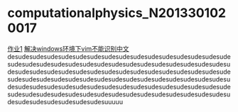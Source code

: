 # computationalphysics_N2013301020017
[作业1](https://stackedit.io/editor#)
[解决windows环境下vim不能识别中文](http://www.360doc.com/content/11/1112/00/68824_163694203.shtml)
desudesudesudesudesudesudesudesudesudesudesudesudesudesudesudesudesudesudesudesudesudesudesudesudesudesudesudesudesudesudesudesudesudesudesudesudesudesudesudesudesudesudesudesudesudesudesudesudesudesudesudesudesudesudesudesudesudesudesudesudesudesudesudesudesudesudesudesudesudesudesudesudesudesudesudesudesudesudesudesudesudesudesudesudesudesudesudesudesudesudesudesudesudesudesudesudesudesudesudesuuuuu
